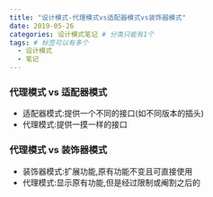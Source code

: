 ```yaml
---
title: "设计模式-代理模式vs适配器模式vs装饰器模式"
date: 2019-05-26
categories: 设计模式笔记 # 分类只能有1个
tags: # 标签可以有多个
  - 设计模式
  - 笔记
---
```


<!-- more -->

### 代理模式 vs 适配器模式

- 适配器模式:提供一个不同的接口(如不同版本的插头)
- 代理模式:提供一摸一样的接口

### 代理模式 vs 装饰器模式

- 装饰器模式:扩展功能,原有功能不变且可直接使用
- 代理模式:显示原有功能,但是经过限制或阉割之后的
